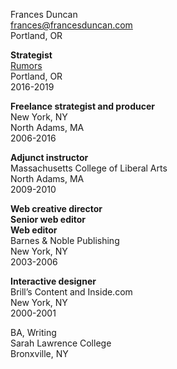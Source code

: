 Frances Duncan  
[frances@francesduncan.com](mailto:frances@francesduncan.com)  
Portland, OR


**Strategist**  
[Rumors](http://rumo.rs)  
Portland, OR  
2016-2019

**Freelance strategist and producer**  
New York, NY  
North Adams, MA  
2006-2016

**Adjunct instructor**  
Massachusetts College of Liberal Arts  
North Adams, MA  
2009-2010

**Web creative director**  
**Senior web editor**  
**Web editor**  
Barnes & Noble Publishing  
New York, NY  
2003-2006  

**Interactive designer**  
Brill’s Content and Inside.com  
New York, NY  
2000-2001  
  

BA, Writing  
Sarah Lawrence College  
Bronxville, NY	
